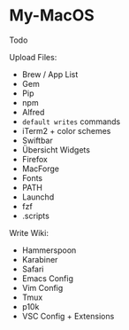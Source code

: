 # My-MacOS

Todo

Upload Files:
* Brew / App List
* Gem
* Pip
* npm
* Alfred
* `default writes` commands
* iTerm2 + color schemes
* Swiftbar
* Übersicht Widgets
* Firefox
* MacForge
* Fonts
* PATH
* Launchd
* fzf
* .scripts

Write Wiki:
* Hammerspoon
* Karabiner
* Safari
* Emacs Config
* Vim Config
* Tmux
* p10k
* VSC Config + Extensions
